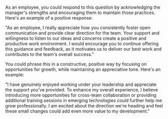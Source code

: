 As an employee, you could respond to this question by acknowledging the manager's strengths and encouraging them to maintain those practices. Here's an example of a positive response:

"As an employee, I really appreciate how you consistently foster open communication and provide clear direction for the team. Your support and willingness to listen to our ideas and concerns create a positive and productive work environment. I would encourage you to continue offering this guidance and feedback, as it motivates us to deliver our best work and contributes to the team's overall success."






You could phrase this in a constructive, positive way by focusing on opportunities for growth, while maintaining an appreciative tone. Here's an example:

"I have genuinely enjoyed working under your leadership and appreciate the support you've provided. To enhance my overall experience, I believe introducing more opportunities for cross-team collaboration or providing additional training sessions in emerging technologies could further help me grow professionally. I am excited about the direction we're heading and feel these small changes could add even more value to my development."